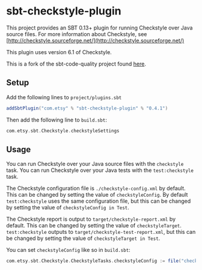 # sbt-checkstyle-plugin

This project provides an SBT 0.13+ plugin for running Checkstyle over
Java source files.  For more information about Checkstyle, see
[http://checkstyle.sourceforge.net/](http://checkstyle.sourceforge.net/)

This plugin uses version 6.1 of Checkstyle.

This is a fork of the sbt-code-quality project found
[here](https://github.com/corux/sbt-code-quality).

## Setup

Add the following lines to `project/plugins.sbt`

```scala
addSbtPlugin("com.etsy" % "sbt-checkstyle-plugin" % "0.4.1")
```

Then add the following line to `build.sbt`:

```scala
com.etsy.sbt.Checkstyle.checkstyleSettings
```

## Usage

You can run Checkstyle over your Java source files with the
`checkstyle` task.  You can run Checkstyle over your Java tests with
the `test:checkstyle` task.

The Checkstyle configuration file is `./checkstyle-config.xml` by
default.  This can be changed by setting the value of
`checkstyleConfig`.  By default `test:checkstyle` uses the same
configuration file, but this can be changed by setting the value of
`checkstyleConfig in Test`.

The Checkstyle report is output to `target/checkstyle-report.xml` by
default.  This can be changed by setting the value of
`checkstyleTarget`.  `test:checkstyle` outputs to
`target/checkstyle-test-report.xml`, but this can be changed by
setting the value of `checkstyleTarget in Test`.

You can set `checkstyleConfig` like so in `build.sbt`:
```scala
com.etsy.sbt.Checkstyle.CheckstyleTasks.checkstyleConfig := file("checkstyle-config2.xml")
```